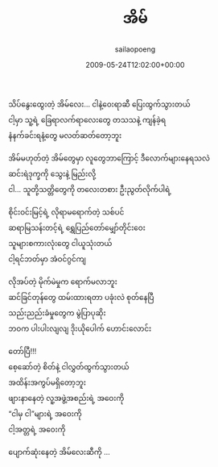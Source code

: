 ﻿---
_last_editor_used_jetpack: block-editor
_publicize_job_id: "59374686545"
_wp_old_date: "2021-06-09"
author: sailaopoeng
categories:
  - poems
date: "2009-05-24T12:02:00+00:00"
parent_post_id: null
post_id: "194"
timeline_notification: "1623208511"
title: အိမ်
url: /2009/05/24/အိမ်/

---
သိပ်နွေးထွေးတဲ့ အိမ်လေး… ငါနဲ့ဝေးရာဆီ ပြေးထွက်သွားတယ်  
ငါ့မှာ သူ့ရဲ့ ခြေရာလက်ရာလေးတွေ တသသနဲ့ ကျန်ခဲ့ရ  
နံနက်ခင်းရနံ့တွေ မလတ်ဆတ်တော့ဘူး

အိမ်မဟုတ်တဲ့ အိမ်တွေမှာ လူတွေဘာကြောင့် ဒီလောက်များနေရသလဲ  
ဆင်းရဲဒုက္ခကို သွေးနဲ့ မြည်းလို့  
ငါ… သူတို့သတ္တိတွေကို တလေးတစား ဦးညွတ်လိုက်ပါရဲ့

စိုင်းဝင်းမြင့်ရဲ့ လိုရာမရောက်တဲ့ သစ်ပင်  
ဆရာမြသန်းတင့်ရဲ့ ရွှေပြည်တော်မျှော်တိုင်းဝေး  
သူများစကားလုံးတွေ ငါယူသုံးတယ်  
ငါ့ရင်ဘတ်မှာ အံဝင်ဂွင်ကျ

လိုအပ်တဲ့ မိုက်မဲမှုက ရောက်မလာဘူး  
ဆင်ခြင်တုန်တွေ ထမ်းထားရတာ ပခုံးလဲ စုတ်နေပြီ  
သည်းညည်းခံမှုတွေက မွဲပြာပုဆိုး  
ဘဝက ပါးပါးလျလျ ဒိုးယိုပေါက် ဟောင်းလောင်း

တော်ပြီ!!!  
စေ့ဆော်တဲ့ စိတ်နဲ့ ငါလွှတ်ထွက်သွားတယ်  
အထိန်းအကွပ်မရှိတော့ဘူး  
ဖျားနာနေတဲ့ လူ့အဖွဲ့အစည်းရဲ့ အဝေးကို  
“ငါမှ ငါ”များရဲ့ အဝေးကို  
ငါ့အတ္တရဲ့ အဝေးကို

ပျောက်ဆုံးနေတဲ့ အိမ်လေးဆီကို …
